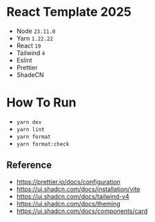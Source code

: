 # React Template 2025

- Node `23.11.0`
- Yarn `1.22.22`
- React `19`
- Tailwind `4`
- Eslint
- Prettier
- ShadeCN

# How To Run

- `yarn dev`
- `yarn lint`
- `yarn format`
- `yarn format:check`

## Reference

- https://prettier.io/docs/configuration
- https://ui.shadcn.com/docs/installation/vite
- https://ui.shadcn.com/docs/tailwind-v4
- https://ui.shadcn.com/docs/theming
- https://ui.shadcn.com/docs/components/card
